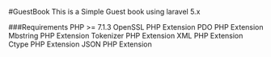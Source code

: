 #GuestBook
This is a Simple Guest book using laravel 5.x

###Requirements
PHP >= 7.1.3
OpenSSL PHP Extension
PDO PHP Extension
Mbstring PHP Extension
Tokenizer PHP Extension
XML PHP Extension
Ctype PHP Extension
JSON PHP Extension

